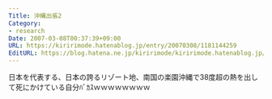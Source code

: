 ```yaml
---
Title: 沖縄出張2
Category:
- research
Date: 2007-03-08T00:37:39+09:00
URL: https://kiririmode.hatenablog.jp/entry/20070308/1181144259
EditURL: https://blog.hatena.ne.jp/kiririmode/kiririmode.hatenablog.jp/atom/entry/8454420450078217528
---
```


日本を代表する、日本の誇るリゾート地、南国の楽園沖縄で38度超の熱を出して死にかけている自分ﾊﾞｶｽｗｗｗｗｗｗｗｗ
